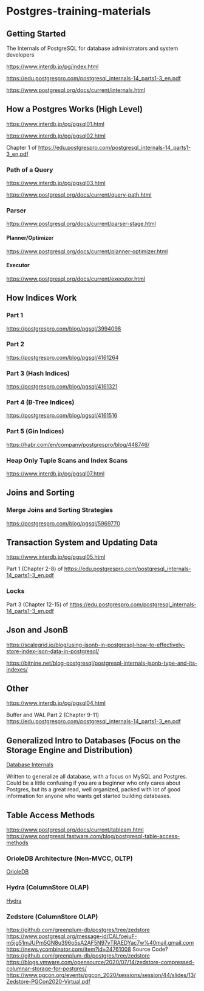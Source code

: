 # Postgres-training-materials

## Getting Started
The Internals of PostgreSQL for database administrators and system developers

https://www.interdb.jp/pg/index.html

https://edu.postgrespro.com/postgresql_internals-14_parts1-3_en.pdf

https://www.postgresql.org/docs/current/internals.html

## How a Postgres Works (High Level)

https://www.interdb.jp/pg/pgsql01.html

https://www.interdb.jp/pg/pgsql02.html

Chapter 1 of https://edu.postgrespro.com/postgresql_internals-14_parts1-3_en.pdf

### Path of a Query
https://www.interdb.jp/pg/pgsql03.html

https://www.postgresql.org/docs/current/query-path.html

### Parser

https://www.postgresql.org/docs/current/parser-stage.html

#### Planner/Optimizer

https://www.postgresql.org/docs/current/planner-optimizer.html

#### Executor

https://www.postgresql.org/docs/current/executor.html

## How Indices Work

### Part 1
https://postgrespro.com/blog/pgsql/3994098

### Part 2
https://postgrespro.com/blog/pgsql/4161264

### Part 3 (Hash Indices)
https://postgrespro.com/blog/pgsql/4161321

### Part 4 (B-Tree Indices)
https://postgrespro.com/blog/pgsql/4161516

### Part 5 (Gin Indices)
https://habr.com/en/company/postgrespro/blog/448746/

### Heap Only Tuple Scans and Index Scans
https://www.interdb.jp/pg/pgsql07.html

## Joins and Sorting

### Merge Joins and Sorting Strategies

https://postgrespro.com/blog/pgsql/5969770

## Transaction System and Updating Data

https://www.interdb.jp/pg/pgsql05.html

Part 1 (Chapter 2-8) of https://edu.postgrespro.com/postgresql_internals-14_parts1-3_en.pdf

### Locks

Part 3 (Chapter 12-15) of https://edu.postgrespro.com/postgresql_internals-14_parts1-3_en.pdf

## Json and JsonB

https://scalegrid.io/blog/using-jsonb-in-postgresql-how-to-effectively-store-index-json-data-in-postgresql/

https://bitnine.net/blog-postgresql/postgresql-internals-jsonb-type-and-its-indexes/

## Other
https://www.interdb.jp/pg/pgsql04.html

Buffer and WAL
Part 2 (Chapter 9-11) https://edu.postgrespro.com/postgresql_internals-14_parts1-3_en.pdf

## Generalized Intro to Databases (Focus on the Storage Engine and Distribution)

[Database Internals](https://www.amazon.com/Database-Internals-Deep-Distributed-Systems/dp/1492040347/ref=tmm_pap_swatch_0?_encoding=UTF8&qid=&sr=)

Written to generalize all database, with a focus on MySQL and Postgres. Could be a little confusing if you are a beginner who only cares about Postgres, but its a great read, well organized, packed with lot of good information for anyone who wants get started building databases.

## Table Access Methods

https://www.postgresql.org/docs/current/tableam.html
https://www.postgresql.fastware.com/blog/postgresql-table-access-methods

### OrioleDB Architecture (Non-MVCC,  OLTP)

[OrioleDB](https://github.com/orioledb/orioledb/blob/main/doc/arch.md#orioledb-architecture)

### Hydra (ColumnStore OLAP)

[Hydra](https://github.com/hydradatabase/hydra/tree/main)

### Zedstore (ColumnStore OLAP)

https://github.com/greenplum-db/postgres/tree/zedstore
https://www.postgresql.org/message-id/CALfoeiuF-m5jg51mJUPm5GN8u396o5sA2AF5N97vTRAEDYac7w%40mail.gmail.com
https://news.ycombinator.com/item?id=24761008
Source Code? https://github.com/greenplum-db/postgres/tree/zedstore
https://blogs.vmware.com/opensource/2020/07/14/zedstore-compressed-columnar-storage-for-postgres/
https://www.pgcon.org/events/pgcon_2020/sessions/session/44/slides/13/Zedstore-PGCon2020-Virtual.pdf
